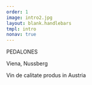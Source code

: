 ```yaml
---
order: 1
image: intro2.jpg
layout: blank.handlebars
tmpl: intro
nonav: true
---
```

PEDALONES

Viena, Nussberg

Vin de calitate produs in Austria
